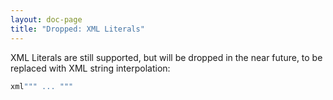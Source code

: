 ```yaml
---
layout: doc-page
title: "Dropped: XML Literals"
---
```


XML Literals are still supported, but will be dropped in the near future, to
be replaced with XML string interpolation:
```scala
xml""" ... """
```
